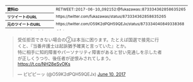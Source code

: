 <table style="font-size: 9pt; width: 610px; margin-bottom: 20px; height: 80px;">
<tbody>
    <tr>
        <th align=left>資料ID</th>
        <td align=left>RETWEET::2017-06-10_092152:@fukazawas::873334362858635265</td>
    </tr>
    <tr>
        <th align=left>リツイートのURL</th>
        <td align=left>https://twitter.com/fukazawas/status/873334362858635265</td>
    </tr>
    <tr>
        <th align=left>元のツイートのURL</th>
        <td align=left>https://twitter.com/O59K2dPQH59QEJx/status/873334040849338368</td>
    </tr>
    <tr>
        <th align=left>リツイートしたアカウント</th>
        <td align=left>@fukazawas</td>
    </tr>
    <tr>
        <th align=left>元のツイートのアカウント</th>
        <td align=left>@O59K2dPQH59QEJx</td>
    </tr>
    <tr>
        <th align=left>リツイートしたユーザ名</th>
        <td align=left>深澤諭史</td>
    </tr>
    <tr>
        <th align=left>元のツイートのユーザ名</th>
        <td align=left>ピピピーッ</td>
    </tr>
    <tr>
        <th align=left>ツイートの記録日時</th>
        <td align=left>created_at 2022-08-24_1042</td>
    </tr>
</tbody>
</table>
<blockquote class="twitter-tweet" data-width="450"  data-lang="ja"><p lang="ja" dir="ltr">受任拒否できない場合の②は本当に困ります。たとえば国選で接見に行くと、『当番弁護士は起訴猶予確実と言っていた』とか。<br>特に相手に知的障害やパーソナリティ障害があると甘い見通しを示した者が正しくうつり、後任者が逆恨みされてしまう。 <a href="https://t.co/NH28eSvOKs">https://t.co/NH28eSvOKs</a></p>&mdash; ピピピーッ (@O59K2dPQH59QEJx) <a href="https://twitter.com/O59K2dPQH59QEJx/status/873334040849338368?ref_src=twsrc%5Etfw">June 10, 2017</a></blockquote>
<script async src="https://platform.twitter.com/widgets.js" charset="utf-8"></script>


